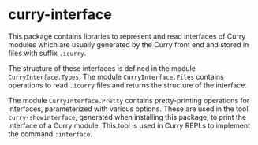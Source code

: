 curry-interface
===============

This package contains libraries to represent and read interfaces of
Curry modules which are usually generated by the Curry front end and
stored in files with suffix `.icurry`.

The structure of these interfaces is defined in the module
`CurryInterface.Types`.
The module `CurryInterface.Files` contains operations to read `.icurry` files
and returns the structure of the interface.

The module `CurryInterface.Pretty` contains pretty-printing operations
for interfaces, parameterized with various options.
These are used in the tool `curry-showinterface`, generated when
installing this package, to print the interface of a Curry module.
This tool is used in Curry REPLs to implement the command `:interface`.

